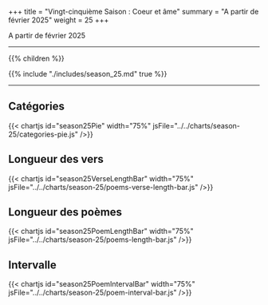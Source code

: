 +++
title = "Vingt-cinquième Saison : Coeur et âme"
summary = "A partir de février 2025"
weight = 25
+++

A partir de février 2025

---
{{% children  %}}

{{% include "./includes/season_25.md" true %}}

---
## Catégories
{{< chartjs id="season25Pie" width="75%" jsFile="../../charts/season-25/categories-pie.js" />}}
## Longueur des vers
{{< chartjs id="season25VerseLengthBar" width="75%" jsFile="../../charts/season-25/poems-verse-length-bar.js" />}}
## Longueur des poèmes
{{< chartjs id="season25PoemLengthBar" width="75%" jsFile="../../charts/season-25/poems-length-bar.js" />}}
## Intervalle
{{< chartjs id="season25PoemIntervalBar" width="75%" jsFile="../../charts/season-25/poem-interval-bar.js" />}}
